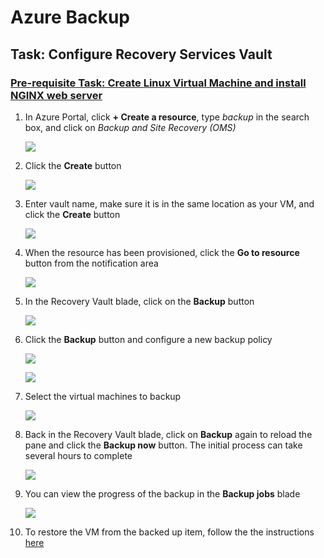 # Azure Backup

## Task: Configure Recovery Services Vault

### [Pre-requisite Task: Create Linux Virtual Machine and install NGINX web server](../azure-virtual-machine/provision-linux-vm.md)

1. In Azure Portal, click **+ Create a resource**, type *backup* in the search box, and click on *Backup and Site Recovery (OMS)*

    ![](img/01.png)

1. Click the **Create** button

    ![](img/02.png)

1. Enter vault name, make sure it is in the same location as your VM, and click the **Create** button

    ![](img/03.png)

1. When the resource has been provisioned, click the **Go to resource** button from the notification area

    ![](img/04.png)

1. In the Recovery Vault blade, click on the **Backup** button

    ![](img/05.png)

1. Click the **Backup** button and configure a new backup policy

    ![](img/06.png)

    ![](img/07.png)

1. Select the virtual machines to backup

    ![](img/08.png)

1. Back in the Recovery Vault blade, click on **Backup** again to reload the pane and click the **Backup now** button. The initial process can take several hours to complete

    ![](img/09.png)

1. You can view the progress of the backup in the **Backup jobs** blade

    ![](img/10.png)

1. To restore the VM from the backed up item, follow the the instructions [here](https://docs.microsoft.com/en-us/azure/backup/backup-azure-arm-restore-vms)